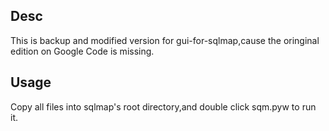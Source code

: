 Desc
----------------------------
This is backup and modified version for gui-for-sqlmap,cause the oringinal edition on Google Code is missing.

Usage
---------------------------
Copy all files into sqlmap's root directory,and double click sqm.pyw to run it.
